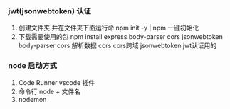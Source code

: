### jwt(jsonwebtoken) 认证
1. 创建文件夹 并在文件夹下面运行命
    npm init -y | npm 一键初始化
2. 下载需要使用的包
    npm install express body-parser cors jsonwebtoken
    body-parser cors 解析数据
    cors   cors跨域
    jsonwebtoken  jwt认证用的

### node 启动方式
1. Code Runner vscode 插件
2. 命令行 node + 文件名
3. nodemon 